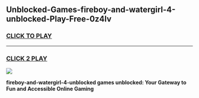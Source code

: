 
## Unblocked-Games-fireboy-and-watergirl-4-unblocked-Play-Free-0z4lv
<h3>
<a href="https://premium76.site?title=fireboy-and-watergirl-4-unblocked&ref=21A">CLICK TO PLAY</a></h3>
<hr>

<h3>
<a href="https://premium76.site?title=fireboy-and-watergirl-4-unblocked&ref=21A">CLICK 2 PLAY</a>
  
</h3>

<a href="https://premium76.site?title=fireboy-and-watergirl-4-unblocked&ref=21A"><img src="https://clearcache.store/games.png"></a>


**fireboy-and-watergirl-4-unblocked games unblocked: Your Gateway to Fun and Accessible Online Gaming**

